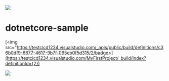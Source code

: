 [<img src="https://testcicd1234.visualstudio.com/_apis/public/build/definitions/c36b0df9-6677-4617-9b7f-095eb0f5d315/20171017/badge"/>](https://testcicd123.visualstudio.com/MyFirstProject/_build/index?definitionId=20171017)

# dotnetcore-sample

[<img src="https://testcicd1234.visualstudio.com/_apis/public/build/definitions/c36b0df9-6677-4617-9b7f-095eb0f5d315/2/badge>](https://testcicd1234.visualstudio.com/MyFirstProject/_build/index?definitionId={2})

[<img src="https://cicd1234.visualstudio.com/_apis/public/build/definitions/c36b0df9-6677-4617-9b7f-095eb0f5d315/2/badge"/>](https://cicd1234.visualstudio.com/MyFirstProject/_build/index?definitionId=20171017)


